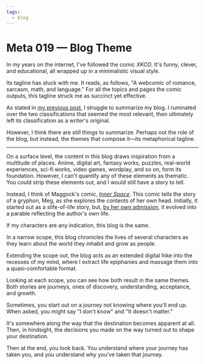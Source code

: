 ```yaml
---
tags:
  - blog
---
```


# Meta 019 — Blog Theme

In my years on the internet, I've followed the comic _XKCD_. It's funny, clever, and educational, all wrapped up in a minimalistic visual style.

Its tagline has stuck with me. It reads, as follows, "A webcomic of romance, sarcasm, math, and language." For all the topics and pages the comic outputs, this tagline struck me as succinct yet effective.

As stated in [my previous post](2024-01-24_meta-018_blog-classification.md), I struggle to summarize my blog. I ruminated over the two classifications that seemed the most relevant, then ultimately left its classification as a writer's original.

However, I think there are still things to summarize. Perhaps not the role of the blog, but instead, the themes that compose it—its metaphorical tagline.

---

On a surface level, the content in this blog draws inspiration from a multitude of places. Anime, digital art, fantasy works, puzzles, real-world experiences, sci-fi works, video games, wordplay, and so on, form its foundation. However, I can't quantify any of these elements as thematic. You could strip these elements out, and I would still have a story to tell.

Instead, I think of Maggock's comic, [_Inner Space_](https://innerspace.reneelecompte.com/). This comic tells the story of a gryphon, Meg, as she explores the contents of her own head. Initially, it started out as a slife-of-life story, but, [by her own admission](https://www.kickstarter.com/projects/maggock/inner-space), it evolved into a parable reflecting the author's own life.

If my characters are any indication, this blog is the same.

In a narrow scope, this blog chronicles the lives of several characters as they learn about the world they inhabit and grow as people.

Extending the scope out, the blog acts as an extended digital hike into the recesses of my mind, where I extract life epiphanies and massage them into a quasi-comfortable format.

Looking at each scope, you can see how both result in the same themes. Both stories are journeys, ones of discovery, understanding, acceptance, and growth.

Sometimes, you start out on a journey not knowing where you'll end up. When asked, you might say "I don't know" and "It doesn't matter."

It's somewhere along the way that the destination becomes apparent at all. Then, in hindsight, the decisions you made on the way turned out to shape your destination.

Then at the end, you look back. You understand where your journey has taken you, and you understand why you've taken that journey.
